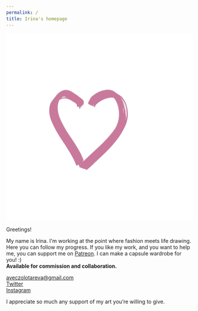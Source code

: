 ```yaml
---
permalink: /
title: Irina's homepage
---
```


<p class="tc"><img src="l.gif" class="mw6 w100"></p>
<p class="f2">Greetings!</p>

My name is Irina. I'm working at the point where fashion meets life drawing. Here you can follow my progress. If you like my work, and you want to help me, you can support me on [Patreon](https://patreon.com/irinazolotareva). I can make a capsule wardrobe for you! :)<br>
<b>Available for commission and collaboration.</b>


aveczolotareva@gmail.com <br>
[Twitter](https://twitter.com/aveczolotareva) <br>[Instagram](https://www.instagram.com/aveczolotareva/)


I appreciate so much any support of my art you’re willing to give.



